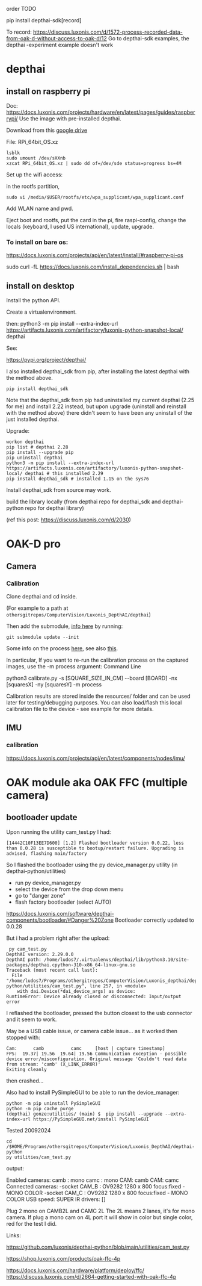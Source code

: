 order TODO

pip install depthai-sdk[record]

To record:
https://discuss.luxonis.com/d/1572-process-recorded-data-from-oak-d-without-access-to-oak-d/12
Go to depthai-sdk examples, the depthai -experiment example doesn't work

# depthai

## install on raspberry pi

Doc: https://docs.luxonis.com/projects/hardware/en/latest/pages/guides/raspberrypi/
Use the image with pre-installed depthai.

Download from this [google drive](https://drive.google.com/drive/folders/1O50jPpGj_82jkAokdrsG--k9OBQfMXK5)

File: RPi_64bit_OS.xz

    lsblk
    sudo umount /dev/sXXnb
    xzcat RPi_64bit_OS.xz | sudo dd of=/dev/sde status=progress bs=4M

Set up the wifi access:

in the rootfs partition, 

    sudo vi /media/$USER/rootfs/etc/wpa_supplicant/wpa_supplicant.conf

Add WLAN name and pwd.

Eject boot and rootfs, put the card in the pi, fire raspi-config, change the locals (keyboard, I used US international),  update, upgrade.


### To install on bare os:
https://docs.luxonis.com/projects/api/en/latest/install/#raspberry-pi-os

sudo curl -fL https://docs.luxonis.com/install_dependencies.sh | bash





## install on desktop

Install the python API.

Create a virtualenvironment.

then: 
python3 -m pip install --extra-index-url https://artifacts.luxonis.com/artifactory/luxonis-python-snapshot-local/ depthai

See:

https://pypi.org/project/depthai/

I also installed depthai_sdk from pip, after installing the latest depthai with the method above.

    pip install depthai_sdk

Note that the depthai_sdk from pip had uninstalled my current depthai (2.25 for me) and install 2.22 instead, but upon upgrade (uninstall and reinstall with the method above) there didn't seem to have been any uninstall of the just installed depthai.

Upgrade:

    workon depthai
    pip list # depthai 2.28
    pip install --upgrade pip
    pip uninstall depthai
    python3 -m pip install --extra-index-url https://artifacts.luxonis.com/artifactory/luxonis-python-snapshot-local/ depthai # this installed 2.29
    pip install depthai_sdk # installed 1.15 on the sys76



Install depthai_sdk from source may work.

build the library locally (from depthai repo for depthai_sdk and depthai-python repo for depthai library)

(ref this post: https://discuss.luxonis.com/d/2030)
# OAK-D pro

## Camera

### Calibration

Clone depthai and cd inside.

(For example to a path at `othersgitrepos/ComputerVision/Luxonis_DepthAI/depthai`)

Then add the submodule, [info here](https://github.com/luxonis/depthai-calibration?tab=readme-ov-file) by running:

    git submodule update --init

Some info on the process [here](https://docs.luxonis.com/hardware/platform/calibration), see also [this](https://docs.luxonis.com/software/depthai/examples/calibration_load#calibration-load).

In particular, If you want to re-run the calibration process on the captured images, use the -m process argument:
Command Line

python3 calibrate.py -s [SQUARE_SIZE_IN_CM] --board [BOARD] -nx [squaresX] -ny [squaresY] -m process

Calibration results are stored inside the resources/ folder and can be used later for testing/debugging purposes. You can also load/flash this local calibration file to the device - see example for more details.

## IMU

### calibration


https://docs.luxonis.com/projects/api/en/latest/components/nodes/imu/

# OAK module aka OAK FFC (multiple camera)

## bootloader update

Upon running the utility cam_test.py I had:

    [14442C10F13EE7D600] [1.2] Flashed bootloader version 0.0.22, less than 0.0.28 is susceptible to bootup/restart failure. Upgrading is advised, flashing main/factory 

So I flashed the bootloader using the py device_manager.py utility (in depthai-python/utilities)

- run py device_manager.py
- select the device from the drop down menu
- go to "danger zone"
- flash factory bootloader (select AUTO)

https://docs.luxonis.com/software/depthai-components/bootloader/#Danger%20Zone
Bootloader correctly updated to 0.0.28

But i had a problem right after the upload:

     py cam_test.py
    DepthAI version: 2.29.0.0
    DepthAI path: /home/ludos7/.virtualenvs/depthai/lib/python3.10/site-packages/depthai.cpython-310-x86_64-linux-gnu.so
    Traceback (most recent call last):
      File "/home/ludos7/Programs/othergitrepos/ComputerVision/Luxonis_depthai/depthai-python/utilities/cam_test.py", line 257, in <module>
        with dai.Device(*dai_device_args) as device:
    RuntimeError: Device already closed or disconnected: Input/output error

I reflashed the bootloader, pressed the button closest to the usb connector and it seem to work.

May be a USB cable issue, or camera cable issue... as it worked then stopped with:

    Cam:      camb          camc     [host | capture timestamp]
    FPS:  19.37| 19.56  19.64| 19.56 Communication exception - possible device error/misconfiguration. Original message 'Couldn't read data from stream: 'camb' (X_LINK_ERROR)'
    Exiting cleanly


then crashed...

Also had to install PySimpleGUI to be able to run the device_manager:

    python -m pip uninstall PySimpleGUI
    python -m pip cache purge
    (depthai) gonze:utilities/ (main) $  pip install --upgrade --extra-index-url https://PySimpleGUI.net/install PySimpleGUI


Tested 20092024

    cd /$HOME/Programs/othersgitrepos/ComputerVision/Luxonis_DepthAI/depthai-python
    py utilities/cam_test.py

output:

Enabled cameras:
   camb : mono
   camc : mono
CAM:  camb
CAM:  camc
Connected cameras:
 -socket CAM_B : OV9282 1280 x  800 focus:fixed - MONO COLOR
 -socket CAM_C : OV9282 1280 x  800 focus:fixed - MONO COLOR
USB speed: SUPER
IR drivers: []


Plug 2 mono on CAMB2L and CAMC 2L
The 2L means 2 lanes, it's for mono camera.
If plug a mono cam on 4L port it will show in color but single color, red for the test I did.

Links:

https://github.com/luxonis/depthai-python/blob/main/utilities/cam_test.py

https://shop.luxonis.com/products/oak-ffc-4p

https://docs.luxonis.com/hardware/platform/deploy/ffc/
https://discuss.luxonis.com/d/2664-getting-started-with-oak-ffc-4p

